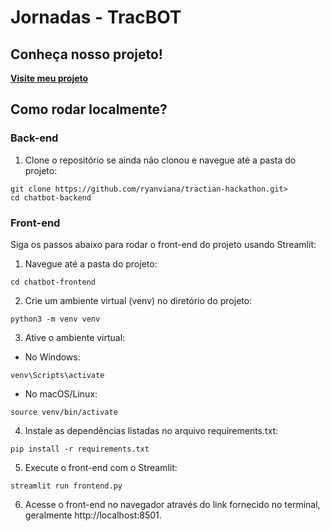 # Jornadas - TracBOT

## Conheça nosso projeto! 

**[Visite meu projeto](https://github.com/usuario/projeto)**

## Como rodar localmente?

### Back-end

1. Clone o repositório se ainda não clonou e navegue até a pasta do projeto:
```
git clone https://github.com/ryanviana/tractian-hackathon.git>
cd chatbot-backend
```

### Front-end

Siga os passos abaixo para rodar o front-end do projeto usando Streamlit:

1. Navegue até a pasta do projeto:

```
cd chatbot-frontend
```

2. Crie um ambiente virtual (venv) no diretório do projeto:

```
python3 -m venv venv
```

3. Ative o ambiente virtual:

- No Windows:

```
venv\Scripts\activate
```

- No macOS/Linux:
```
source venv/bin/activate
```

4. Instale as dependências listadas no arquivo requirements.txt:

```
pip install -r requirements.txt
```

5. Execute o front-end com o Streamlit:

```
streamlit run frontend.py
```

6. Acesse o front-end no navegador através do link fornecido no terminal, geralmente http://localhost:8501.
